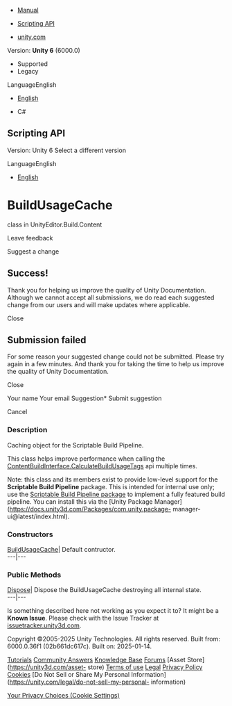 [ ]()

  * [Manual](../Manual/index.html)
  * [Scripting API](../ScriptReference/index.html)

  * [unity.com](https://unity.com/)

Version: **Unity 6** (6000.0)

  * Supported
  * Legacy

LanguageEnglish

  * [English]()

  * C#

[ ](https://docs.unity3d.com)

## Scripting API

Version: Unity 6 Select a different version

LanguageEnglish

  * [English]()

# BuildUsageCache

class in UnityEditor.Build.Content

Leave feedback

Suggest a change

## Success!

Thank you for helping us improve the quality of Unity Documentation. Although
we cannot accept all submissions, we do read each suggested change from our
users and will make updates where applicable.

Close

## Submission failed

For some reason your suggested change could not be submitted. Please <a>try
again</a> in a few minutes. And thank you for taking the time to help us
improve the quality of Unity Documentation.

Close

Your name Your email Suggestion* Submit suggestion

Cancel

[ ]()

### Description

Caching object for the Scriptable Build Pipeline.

This class helps improve performance when calling the
[ContentBuildInterface.CalculateBuildUsageTags](Build.Content.ContentBuildInterface.CalculateBuildUsageTags.html)
api multiple times.  
  
Note: this class and its members exist to provide low-level support for the
**Scriptable Build Pipeline** package. This is intended for internal use only;
use the [Scriptable Build Pipeline
package](https://docs.unity3d.com/Packages/com.unity.scriptablebuildpipeline@latest/index.html)
to implement a fully featured build pipeline. You can install this via the
[Unity Package Manager](https://docs.unity3d.com/Packages/com.unity.package-
manager-ui@latest/index.html).

### Constructors

[BuildUsageCache](Build.Content.BuildUsageCache-ctor.html)| Default
contructor.  
---|---  
  
### Public Methods

[Dispose](Build.Content.BuildUsageCache.Dispose.html)| Dispose the
BuildUsageCache destroying all internal state.  
---|---  
  
Is something described here not working as you expect it to? It might be a
**Known Issue**. Please check with the Issue Tracker at
[issuetracker.unity3d.com](https://issuetracker.unity3d.com).

Copyright ©2005-2025 Unity Technologies. All rights reserved. Built from:
6000.0.36f1 (02b661dc617c). Built on: 2025-01-14.

[Tutorials](https://unity3d.com/learn) [Community
Answers](https://answers.unity3d.com) [Knowledge
Base](https://support.unity3d.com/hc/en-us)
[Forums](https://forum.unity3d.com) [Asset Store](https://unity3d.com/asset-
store) [Terms of use](https://docs.unity3d.com/Manual/TermsOfUse.html)
[Legal](https://unity.com/legal) [Privacy
Policy](https://unity.com/legal/privacy-policy)
[Cookies](https://unity.com/legal/cookie-policy) [Do Not Sell or Share My
Personal Information](https://unity.com/legal/do-not-sell-my-personal-
information)

[Your Privacy Choices (Cookie Settings)](javascript:void\(0\);)

